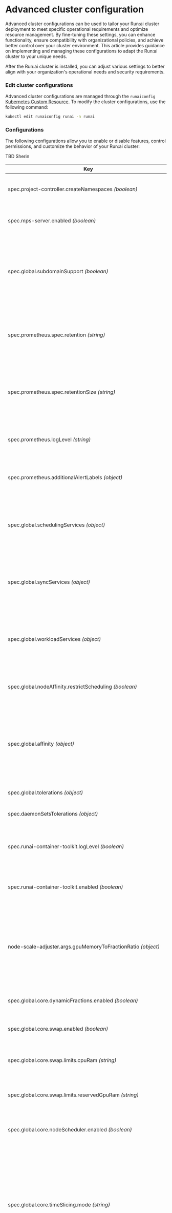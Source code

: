 # Advanced cluster configuration

Advanced cluster configurations can be used to tailor your Run:ai cluster deployment to meet specific operational requirements and optimize resource management. By fine-tuning these settings, you can enhance functionality, ensure compatibility with organizational policies, and achieve better control over your cluster environment. This article provides guidance on implementing and managing these configurations to adapt the Run:ai cluster to your unique needs.

After the Run:ai cluster is installed, you can adjust various settings to better align with your organization's operational needs and security requirements.

### Edit cluster configurations

Advanced cluster configurations are managed through the `runaiconfig` [Kubernetes Custom Resource](https://kubernetes.io/docs/concepts/extend-kubernetes/api-extension/custom-resources/). To modify the cluster configurations, use the following command:

```bash
kubectl edit runaiconfig runai -n runai
```

### Configurations

The following configurations allow you to enable or disable features, control permissions, and customize the behavior of your Run:ai cluster:

TBD Sherin

| Key                                                                   | Description                                                                                                                                                                                                                                                                                                                                                                                                                                                                                                                                                                             |
| --------------------------------------------------------------------- | --------------------------------------------------------------------------------------------------------------------------------------------------------------------------------------------------------------------------------------------------------------------------------------------------------------------------------------------------------------------------------------------------------------------------------------------------------------------------------------------------------------------------------------------------------------------------------------- |
| spec.project-controller.createNamespaces _(boolean)_                  | <p>Allows Kubernetes namespace creation for new projects<br>Default: <code>true</code></p>                                                                                                                                                                                                                                                                                                                                                                                                                                                                                              |
| spec.mps-server.enabled _(boolean)_                                   | <p>Enabled when using <a href="https://docs.nvidia.com/deploy/mps/index.html">NVIDIA MPS</a><br>Default: <code>false</code></p>                                                                                                                                                                                                                                                                                                                                                                                                                                                         |
| spec.global.subdomainSupport _(boolean)_                              | <p>Allows the creation of subdomains for ingress endpoints, enabling access to workloads via unique subdomains on the <a href="../cluster-installation/system-requirements.md#fully-qualified-domain-name-fqdn">Fully Qualified Domain Name (FQDN)</a>. For details, see <a href="https://docs.run.ai/latest/admin/config/allow-external-access-to-containers/">External Access to Container</a><br>Default: <code>false</code></p>                                                                                                                                                     |
| spec.prometheus.spec.retention _(string)_                             | <p>Defines how long Prometheus retains Run:ai metrics locally, which is useful in case of potential connectivity issues. For more information, see <a href="https://prometheus.io/docs/prometheus/latest/storage/#storage">Prometheus Storage</a>.<br>Default: <code>2h</code></p>                                                                                                                                                                                                                                                                                                      |
| spec.prometheus.spec.retentionSize _(string)_                         | <p>Allocates storage space for Run:ai metrics in Prometheus, which is useful in case of potential connectivity issues. For more information, see <a href="https://prometheus.io/docs/prometheus/latest/storage/#storage">Prometheus Storage</a>.<br>Default: <code>“"</code></p>                                                                                                                                                                                                                                                                                                        |
| spec.prometheus.logLevel _(string)_                                   | <p>Sets the Prometheus log levelPossible values: [debug, info, warn, error]<br>Default: <code>“info"</code></p>                                                                                                                                                                                                                                                                                                                                                                                                                                                                         |
| spec.prometheus.additionalAlertLabels _(object)_                      | <p>Sets additional custom labels for the <a href="../infrastructure-procedures/runai-system-monitoring.md#built-in-alerts">built-in alerts</a><br>Example: <code>{“env”: “prod”}</code><br>Default: <code>{}</code></p>                                                                                                                                                                                                                                                                                                                                                                 |
| spec.global.schedulingServices _(object)_                             | <p>Defines resource constraints uniformly for the entire set of Run:ai scheduling services. For more information, see <a href="https://kubernetes.io/docs/concepts/configuration/manage-resources-containers/#resource-requests-and-limits-of-pod-and-container">Resource requests and limits of Pod and container</a>.<br>Default: <code>{resources: {}}</code></p>                                                                                                                                                                                                                    |
| spec.global.syncServices _(object)_                                   | <p>Defines resource constraints uniformly for the entire set of Run:ai sync services. For more information, see <a href="https://kubernetes.io/docs/concepts/configuration/manage-resources-containers/#resource-requests-and-limits-of-pod-and-container">Resource requests and limits of Pod and container</a>.<br>Default: <code>{resources: {}}</code></p>                                                                                                                                                                                                                          |
| spec.global.workloadServices _(object)_                               | <p>Defines resource constraints uniformly for the entire set of Run:ai workload services. For more information, see <a href="https://kubernetes.io/docs/concepts/configuration/manage-resources-containers/#resource-requests-and-limits-of-pod-and-container">Resource requests and limits of Pod and container</a>.<br>Default: <code>{resources: {}}</code></p>                                                                                                                                                                                                                      |
| spec.global.nodeAffinity.restrictScheduling _(boolean)_               | <p>Enables setting <a href="node-roles.md">node roles</a> and restricting workload scheduling to designated nodes<br>Default: <code>false</code></p>                                                                                                                                                                                                                                                                                                                                                                                                                                    |
| spec.global.affinity _(object)_                                       | <p>Sets the system nodes where Run:ai system-level services are scheduled. Using global.affinity will overwrite the <a href="node-roles.md">node roles</a> set using the Administrator CLI (runai-adm).<br>Default: Prefer to schedule on nodes that are labeled with <a href="http://node-role.kubernetes.io/runai-system">node-role.kubernetes.io/runai-system</a></p>                                                                                                                                                                                                                |
| spec.global.tolerations _(object)_                                    | Configure Kubernetes tolerations for Run:ai system-level services                                                                                                                                                                                                                                                                                                                                                                                                                                                                                                                       |
| spec.daemonSetsTolerations _(object)_                                 | Configure Kubernetes tolerations for Run:ai daemonSets / engine                                                                                                                                                                                                                                                                                                                                                                                                                                                                                                                         |
| spec.runai-container-toolkit.logLevel _(boolean)_                     | <p>Specifies the run:ai-container-toolkit logging level: either 'SPAM', 'DEBUG', 'INFO', 'NOTICE', 'WARN', or 'ERROR'<br>Default: <code>INFO</code></p>                                                                                                                                                                                                                                                                                                                                                                                                                                 |
| spec.runai-container-toolkit.enabled _(boolean)_                      | <p>Enables workloads to use <a href="../scheduling-and-resource-optimization/resource-optimization/gpu-fractions.md">GPU fractions</a></p><p>Default: <code>true</code></p>                                                                                                                                                                                                                                                                                                                                                                                                             |
| node-scale-adjuster.args.gpuMemoryToFractionRatio _(object)_          | <p>A scaling-pod requesting a single GPU device will be created for every 1 to 10 pods requesting fractional GPU memory (1/gpuMemoryToFractionRatio). This value represents the ratio (0.1-0.9) of fractional GPU memory (any size) to GPU fraction (portion) conversion.<br>Default: <code>0.1</code></p>                                                                                                                                                                                                                                                                              |
| spec.global.core.dynamicFractions.enabled _(boolean)_                 | <p>Enables <a href="../scheduling-and-resource-optimization/resource-optimization/dynamic-gpu-fractions.md">dynamic GPU fractions</a><br>Default: <code>true</code></p>                                                                                                                                                                                                                                                                                                                                                                                                                 |
| spec.global.core.swap.enabled _(boolean)_                             | <p>Enables <a href="../scheduling-and-resource-optimization/resource-optimization/gpu-memory-swap.md">memory swap</a> for GPU workloads<br>Default: <code>false</code></p>                                                                                                                                                                                                                                                                                                                                                                                                              |
| spec.global.core.swap.limits.cpuRam _(string)_                        | <p>Sets the CPU memory size used to swap GPU workloads<br>Default:<code>100Gi</code></p>                                                                                                                                                                                                                                                                                                                                                                                                                                                                                                |
| spec.global.core.swap.limits.reservedGpuRam _(string)_                | <p>Sets the reserved GPU memory size used to swap GPU workloads<br>Default: <code>2Gi</code></p>                                                                                                                                                                                                                                                                                                                                                                                                                                                                                        |
| spec.global.core.nodeScheduler.enabled _(boolean)_                    | <p>Enables the <a href="../scheduling-and-resource-optimization/resource-optimization/node-level-scheduler.md">node-level scheduler</a><br>Default: <code>false</code></p>                                                                                                                                                                                                                                                                                                                                                                                                              |
| spec.global.core.timeSlicing.mode _(string)_                          | <p>Sets the <a href="../scheduling-and-resource-optimization/resource-optimization/gpu-time-slicing.md">GPU time-slicing mode</a>. Possible values:</p><ul><li><code>timesharing</code> - all pods on a GPU share the GPU compute time evenly.</li><li><code>strict</code> - each pod gets an exact time slice according to its memory fraction value.</li><li><code>fair</code> - each pod gets an exact time slice according to its memory fraction value and any unused GPU compute time is split evenly between the running pods.</li></ul><p>Default: <code>timesharing</code></p> |
| runai-scheduler.fullHierarchyFairness _(boolean)_                     | <p>Enables fairness between departments, on top of projects fairness<br>Default: <code>true</code></p>                                                                                                                                                                                                                                                                                                                                                                                                                                                                                  |
| runai-scheduler.args.defaultStalenessGracePeriod                      | <p>Sets the timeout in seconds before the scheduler evicts a stale pod-group (gang) that went below its min-members in running state:</p><ul><li><code>0s</code> - Immediately (no timeout)</li><li><code>-1</code> - Never</li></ul><p>Default: <code>60s</code></p>                                                                                                                                                                                                                                                                                                                   |
| spec.pod-grouper.args.gangSchedulingKnative _(boolean)_               | <p>Enables gang scheduling for inference workloads.For backward compatibility with versions earlier than v2.19, change the value to false<br>Default: <code>false</code></p>                                                                                                                                                                                                                                                                                                                                                                                                            |
| pod-grouper.args.gangScheduleArgoWorkflow _(boolean)_                 | <p>Groups all pods of a single ArgoWorkflow workload into a single Pod-Group for gang scheduling<br>Default: <code>true</code></p>                                                                                                                                                                                                                                                                                                                                                                                                                                                      |
| spec.runai-scheduler.args.verbosity _(int)_                           | <p>Configures the level of detail in the logs generated by the scheduler service<br>Default: <code>4</code></p>                                                                                                                                                                                                                                                                                                                                                                                                                                                                         |
| spec.global.replicaCount _(int)_                                      | <p>Sets a global number of pod replicas to be created for services that support replication<br>Default: <code>1</code></p>                                                                                                                                                                                                                                                                                                                                                                                                                                                              |
| spec.limitRange.cpuDefaultRequestCpuLimitFactorNoGpu _(string)_       | <p>Sets a default ratio between the CPU request and the limit for workloads without GPU requests<br>Default: <code>0.1</code></p>                                                                                                                                                                                                                                                                                                                                                                                                                                                       |
| spec.limitRange.memoryDefaultRequestMemoryLimitFactorNoGpu _(string)_ | <p>Sets a default ratio between the memory request and the limit for workloads without GPU requests<br>Default: <code>0.1</code></p>                                                                                                                                                                                                                                                                                                                                                                                                                                                    |
| spec.limitRange.cpuDefaultRequestGpuFactor _(string)_                 | <p>Sets a default amount of CPU allocated per GPU when the CPU is not specified<br>Default: <code>100</code></p>                                                                                                                                                                                                                                                                                                                                                                                                                                                                        |
| spec.limitRange.cpuDefaultLimitGpuFactor _(int)_                      | <p>Sets a default CPU limit based on the number of GPUs requested when no CPU limit is specified<br>Default: <code>NO DEFAULT</code></p>                                                                                                                                                                                                                                                                                                                                                                                                                                                |
| spec.limitRange.memoryDefaultRequestGpuFactor _(string)_              | <p>Sets a default amount of memory allocated per GPU when the memory is not specified<br>Default: <code>100Mi</code></p>                                                                                                                                                                                                                                                                                                                                                                                                                                                                |
| spec.limitRange.memoryDefaultLimitGpuFactor _(string)_                | <p>Sets a default memory limit based on the number of GPUs requested when no memory limit is specified<br>Default: <code>NO DEFAULT</code></p>                                                                                                                                                                                                                                                                                                                                                                                                                                          |
| global.enableWorkloadOwnershipProtection _(boolean)_                  | <p>Prevents users within the same project from deleting workloads created by others. This enhances workload ownership security and ensures better collaboration by restricting unauthorized modifications or deletions.<br>Default: <code>false</code></p>                                                                                                                                                                                                                                                                                                                              |

#### Run:ai Managed Nodes

To include or exclude specific nodes from running workloads within a cluster managed by Run:ai, use the `nodeSelectorTerms` flag. For additional details, see [Kubernetes nodeSelector](https://kubernetes.io/docs/concepts/scheduling-eviction/assign-pod-node/#nodeselector).

Label the nodes using the below:

* key: Label key (e.g., zone, instance-type).
* operator: Operator defining the inclusion/exclusion condition (In, NotIn, Exists, DoesNotExist).
* values: List of values for the key when using In or NotIn.

The below example shows how to include NVIDIA GPUs only and exclude all other GPU types in a cluster with mixed nodes, based on product type GPU label:

```bash
nodeSelectorTerms:
- matchExpressions:
  - key: nvidia.com/gpu.product  
    operator: Exists
```

{% hint style="info" %}
To view the full runaiconfig object structure, use the following command: `kubectl get crds/runaiconfigs.run.ai -n runai -o yaml`
{% endhint %}
